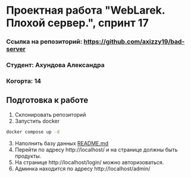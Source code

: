 # Проектная работа "WebLarek. Плохой сервер.", спринт 17
### Ссылка на репозиторий: https://github.com/axizzy19/bad-server
### Студент: Ахундова Александра
### Когорта: 14


## Подготовка к работе
1. Склонировать репозиторий
2. Запустить docker
```bash
docker compose up -d
```
3. Наполнить базу данных
[README.md](.dump%2FREADME.md)
4. Перейти по адресу http://localhost/ и на странице должны быть продукты.
5. На странице http://localhost/login/ можно авторизоваться.
6. Админка находится по адресу http://localhost/admin/

